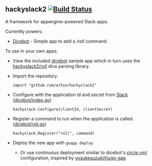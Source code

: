 hackyslack2 [![Build Status](https://circleci.com/gh/arkie/hackyslack2.svg?style=shield)](https://circleci.com/gh/arkie/hackyslack2)
-----------

A framework for appengine-powered Slack apps.

Currently powers:
- [Dicebot](https://dice-b.appspot.com) - Simple app to add a /roll command.

To use in your own apps:
- View the included [dicebot](/dicebot) sample app which in turn uses the [hackyslack2/roll](/roll) dice parsing library.
- Import the repository.
  
  ```import "github.com/arkie/hackyslack2"```

- Configure with the application id and secret from [Slack](https://api.slack.com/applications) ([dicebot/index.go](/dicebot/index.go#L17))

  ```hackyslack.Configure(clientId, clientSecret)```

- Register a command to run when the application is called. ([dicebot/roll.go](/dicebot/roll.go#L14))

  ```hackyslack.Register("roll", command)```
  
- Deploy the new app with ```goapp deploy```
  - Or use continuous deployment similar to dicebot's [circle.yml](/circle.yml) configuration, inspired by [yosukesuzuki/hugo-gae](https://github.com/yosukesuzuki/hugo-gae).
